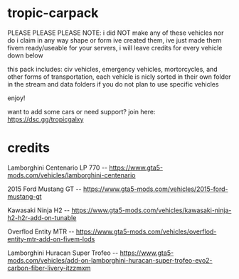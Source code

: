 # tropic-carpack

PLEASE PLEASE PLEASE NOTE: i did NOT make any of these vehicles nor do i claim in any way shape or form ive created them, ive just made them fivem ready/useable for your servers, i will leave credits for every vehicle down below

this pack includes: civ vehicles, emergency vehicles, mortorcycles, and other forms of transportation, each vehicle is nicly sorted in their own folder in the stream and data folders if you do not plan to use specific vehicles

enjoy! 

want to add some cars or need support? join here: https://dsc.gg/tropicgalxy

# credits

Lamborghini Centenario LP 770 -- https://www.gta5-mods.com/vehicles/lamborghini-centenario

2015 Ford Mustang GT -- https://www.gta5-mods.com/vehicles/2015-ford-mustang-gt

Kawasaki Ninja H2 -- https://www.gta5-mods.com/vehicles/kawasaki-ninja-h2-h2r-add-on-tunable

Overflod Entity MTR -- https://www.gta5-mods.com/vehicles/overflod-entity-mtr-add-on-fivem-lods

Lamborghini Huracan Super Trofeo -- https://www.gta5-mods.com/vehicles/add-on-lamborghini-huracan-super-trofeo-evo2-carbon-fiber-livery-itzzmxm
